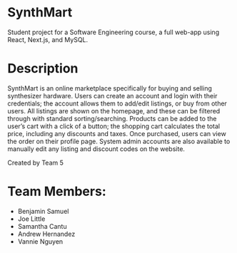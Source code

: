 # SynthMart
Student project for a Software Engineering course, a full web-app using React, Next.js, and MySQL.

# Description
SynthMart is an online marketplace specifically for buying and selling synthesizer hardware. Users can create an account and login with their credentials; the account allows them to add/edit listings, or buy from other users. All listings are shown on the homepage, and these can be filtered through with standard sorting/searching. Products can be added to the user’s cart with a click of a button; the shopping cart calculates the total price, including any discounts and taxes. Once purchased, users can view the order on their profile page. System admin accounts are also available to manually edit any listing and discount codes on the website.

Created by Team 5
# Team Members:
- Benjamin Samuel
- Joe Little
- Samantha Cantu
- Andrew Hernandez
- Vannie Nguyen
